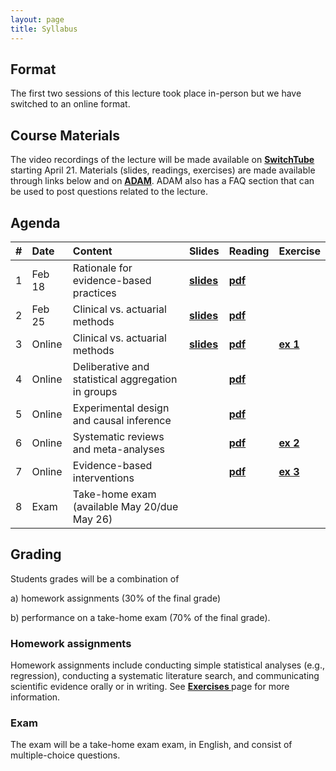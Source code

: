 ```yaml
---
layout: page
title: Syllabus
---
```


## Format
The first two sessions of this lecture took place in-person but we have switched to an online format.

## Course Materials
The video recordings of the lecture will be made available on  <a href="https://tube.switch.ch/channels/0661df59"><b>SwitchTube</b></a> starting April 21. Materials (slides, readings, exercises) are made available through links below and on <a href="https://adam.unibas.ch/goto_adam_crs_833529.html"><b>ADAM</b></a>. ADAM also has a FAQ section that can be used to post questions related to the lecture. 

## Agenda

| #        | Date           | Content  | Slides  | Reading | Exercise |
| ----- |:------------| :-----| :-----| :-----| :-----|
| 1 | Feb 18 | Rationale for evidence-based practices | <a href="http://matarui.github.io/evidencebaseddm/assets/presentations/EbDM_session1.pdf"><b>slides</b></a> | <a href="http://matarui.github.io/evidencebaseddm/assets/literature/Munafò_2017_Nature_Human_Behaviour.pdf"><b>pdf</b></a>| | 
| 2 | Feb 25 | Clinical vs. actuarial methods | <a href="http://matarui.github.io/evidencebaseddm/assets/presentations/EbDM_session2.pdf"><b>slides</b></a> | <a href="http://matarui.github.io/evidencebaseddm/assets/literature/Dawes_1989_Science.pdf"><b>pdf</b></a>| |
| 3 | Online | Clinical vs. actuarial methods | <a href="http://matarui.github.io/evidencebaseddm/assets/presentations/EbDM_session3.pdf"><b>slides</b></a> |<a href="http://matarui.github.io/evidencebaseddm/assets/literature/Burton_2019_JBDM.pdf"><b>pdf</b></a> |<a href="https://matarui.github.io/evidencebaseddm/menu/projects.html"><b>ex 1</b></a> |
| 4 | Online |  Deliberative and statistical aggregation in groups | |<a href="http://matarui.github.io/evidencebaseddm/assets/literature/Mannes_2014_JPSP.pdf"><b>pdf |  |
| 5 | Online | Experimental design and causal inference | | <a href="http://matarui.github.io/evidencebaseddm/assets/literature/Varian_2016_PNAS.pdf"><b>pdf| |
| 6 | Online | Systematic reviews and meta-analyses | | <a href="http://matarui.github.io/evidencebaseddm/assets/literature/Gurevitch_2018_Nature.pdf"><b>pdf| <a href="https://matarui.github.io/evidencebaseddm/menu/projects.html"><b>ex 2</b></a> |
| 7 | Online | Evidence-based interventions | |<a href="http://matarui.github.io/evidencebaseddm/assets/literature/Michie_2011_ImplementScience.pdf"><b>pdf |<a href="https://matarui.github.io/evidencebaseddm/menu/projects.html"><b>ex 3</b></a>  |
| 8 | Exam | Take-home exam (available May 20/due May 26) | | | |

## Grading
Students grades will be a combination of 

a) homework assignments (30% of the final grade) 

b) performance on a take-home exam (70% of the final grade).

### Homework assignments
Homework assignments include conducting simple statistical analyses (e.g., regression), conducting a systematic literature search, and communicating scientific evidence orally or in writing. See <a href="https://matarui.github.io/evidencebaseddm/menu/projects.html"><b>Exercises </b></a> page for more information. 

### Exam
The exam will be a take-home exam exam, in English, and consist of multiple-choice questions.

